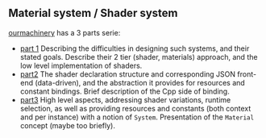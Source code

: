## Material system / Shader system

[ourmachinery](https://web.archive.org/web/20220529231010/https://ourmachinery.com/post/) has a 3 parts serie:
* [part 1](https://web.archive.org/web/20210711062143/https://ourmachinery.com/post/the-machinery-shader-system-part-1/)
  Describing the difficulties in designing such systems, and their stated goals. Describe their 2 tier (shader, materials) approach, and the low level implementation of shaders.
* [part2](https://web.archive.org/web/20220517143514/https://ourmachinery.com/post/the-machinery-shader-system-part-2/)
  The shader declaration structure and corresponding JSON front-end (data-driven), and the abstraction it provides for resources and constant bindings. Brief description of the Cpp side of binding.
* [part3](https://web.archive.org/web/20210804175728/https://ourmachinery.com/post/the-machinery-shader-system-part-3/)
  High level aspects, addressing shader variations, runtime selection, as well as providing resources and constants (both context and per instance) with a notion of `System`.
  Presentation of the `Material` concept (maybe too briefly).

